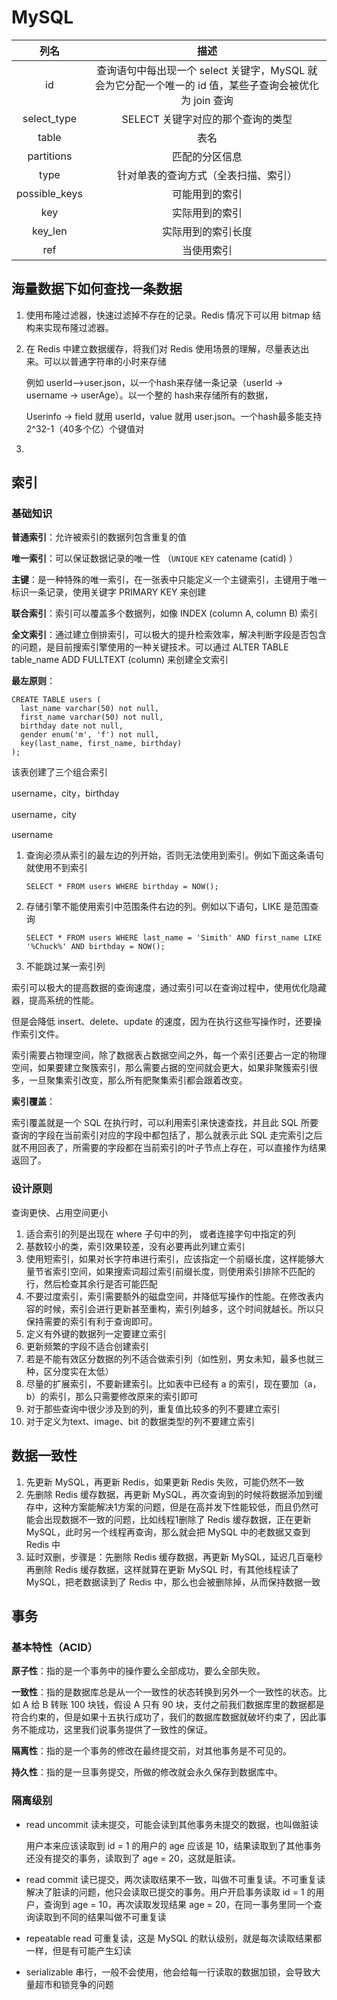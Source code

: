 # MySQL



|     列名      |                             描述                             |
| :-----------: | :----------------------------------------------------------: |
|      id       | 查询语句中每出现一个 select 关键字，MySQL 就会为它分配一个唯一的 id 值，某些子查询会被优化为 join 查询 |
|  select_type  |              SELECT 关键字对应的那个查询的类型               |
|     table     |                             表名                             |
|  partitions   |                        匹配的分区信息                        |
|     type      |             针对单表的查询方式（全表扫描、索引）             |
| possible_keys |                        可能用到的索引                        |
|      key      |                        实际用到的索引                        |
|    key_len    |                      实际用到的索引长度                      |
|      ref      |                          当使用索引                          |





## 海量数据下如何查找一条数据



1. 使用布隆过滤器，快速过滤掉不存在的记录。Redis 情况下可以用 bitmap 结构来实现布隆过滤器。

2. 在 Redis 中建立数据缓存，将我们对 Redis 使用场景的理解，尽量表达出来。可以以普通字符串的小时来存储

   例如 userId-->user.json，以一个hash来存储一条记录（userId -> username -> userAge）。以一个整的 hash来存储所有的数据，

   Userinfo -> field 就用 userId，value 就用 user.json。一个hash最多能支持 2^32-1（40多个亿）个键值对

3. 



## 索引

### 基础知识

**普通索引**：允许被索引的数据列包含重复的值

**唯一索引**：可以保证数据记录的唯一性 （`UNIQUE` `KEY` catename (catid) ）

**主键**：是一种特殊的唯一索引，在一张表中只能定义一个主键索引，主键用于唯一标识一条记录，使用关键字 PRIMARY KEY 来创建

**联合索引**：索引可以覆盖多个数据列，如像 INDEX (column A, column B) 索引

**全文索引**：通过建立倒排索引，可以极大的提升检索效率，解决判断字段是否包含的问题，是目前搜索引擎使用的一种关键技术。可以通过 ALTER TABLE table_name ADD FULLTEXT (column) 来创建全文索引

**最左原则**：

```mysql
CREATE TABLE users (
  last_name varchar(50) not null,
  first_name varchar(50) not null,
  birthday date not null,
  gender enum('m', 'f') not null,
  key(last_name, first_name, birthday)
);
```

该表创建了三个组合索引

username，city，birthday

username，city

username

1. 查询必须从索引的最左边的列开始，否则无法使用到索引。例如下面这条语句就使用不到索引

   ```mysql
   SELECT * FROM users WHERE birthday = NOW();
   ```

2. 存储引擎不能使用索引中范围条件右边的列。例如以下语句，LIKE 是范围查询

   ```mysql
   SELECT * FROM users WHERE last_name = 'Simith' AND first_name LIKE '%Chuck%' AND birthday = NOW();
   ```

3. 不能跳过某一索引列



索引可以极大的提高数据的查询速度，通过索引可以在查询过程中，使用优化隐藏器，提高系统的性能。

但是会降低 insert、delete、update 的速度，因为在执行这些写操作时，还要操作索引文件。

索引需要占物理空间，除了数据表占数据空间之外，每一个索引还要占一定的物理空间，如果要建立聚簇索引，那么需要占据的空间就会更大，如果非聚簇索引很多，一旦聚集索引改变，那么所有肥聚集索引都会跟着改变。



**索引覆盖**：

索引覆盖就是一个 SQL 在执行时，可以利用索引来快速查找，并且此 SQL 所要查询的字段在当前索引对应的字段中都包括了，那么就表示此 SQL 走完索引之后就不用回表了，所需要的字段都在当前索引的叶子节点上存在，可以直接作为结果返回了。



### 设计原则

查询更快、占用空间更小

1. 适合索引的列是出现在 where 子句中的列， 或者连接字句中指定的列
2. 基数较小的类，索引效果较差，没有必要再此列建立索引
3. 使用短索引，如果对长字符串进行索引，应该指定一个前缀长度，这样能够大量节省索引空间，如果搜索词超过索引前缀长度，则使用索引排除不匹配的行，然后检查其余行是否可能匹配
4. 不要过度索引，索引需要额外的磁盘空间，并降低写操作的性能。在修改表内容的时候，索引会进行更新甚至重构，索引列越多，这个时间就越长。所以只保持需要的索引有利于查询即可。
5. 定义有外键的数据列一定要建立索引
6. 更新频繁的字段不适合创建索引
7. 若是不能有效区分数据的列不适合做索引列（如性别，男女未知，最多也就三种，区分度实在太低）
8. 尽量的扩展索引，不要新建索引。比如表中已经有 a 的索引，现在要加（a，b）的索引，那么只需要修改原来的索引即可
9. 对于那些查询中很少涉及到的列，重复值比较多的列不要建立索引
10. 对于定义为text、image、bit 的数据类型的列不要建立索引



## 数据一致性

1. 先更新 MySQL，再更新 Redis，如果更新 Redis 失败，可能仍然不一致
2. 先删除 Redis 缓存数据，再更新 MySQL，再次查询到的时候将数据添加到缓存中，这种方案能解决1方案的问题，但是在高并发下性能较低，而且仍然可能会出现数据不一致的问题，比如线程1删除了 Redis 缓存数据，正在更新 MySQL，此时另一个线程再查询，那么就会把 MySQL 中的老数据又查到 Redis 中
3. 延时双删，步骤是：先删除 Redis 缓存数据，再更新 MySQL，延迟几百毫秒再删除 Redis 缓存数据，这样就算在更新 MySQL 时，有其他线程读了 MySQL，把老数据读到了 Redis 中，那么也会被删除掉，从而保持数据一致



## 事务

### 基本特性（ACID）

**原子性**：指的是一个事务中的操作要么全部成功，要么全部失败。

**一致性**：指的是数据库总是从一个一致性的状态转换到另外一个一致性的状态。比如 A 给 B 转账 100 块钱，假设 A 只有 90 块，支付之前我们数据库里的数据都是符合约束的，但是如果十五执行成功了，我们的数据库数据就破坏约束了，因此事务不能成功，这里我们说事务提供了一致性的保证。

**隔离性**：指的是一个事务的修改在最终提交前，对其他事务是不可见的。

**持久性**：指的是一旦事务提交，所做的修改就会永久保存到数据库中。



### 隔离级别

- read uncommit 读未提交，可能会读到其他事务未提交的数据，也叫做脏读

  用户本来应该读取到 id = 1 的用户的 age 应该是 10，结果读取到了其他事务还没有提交的事务，读取到了 age = 20，这就是脏读。

- read commit 读已提交，两次读取结果不一致，叫做不可重复读。不可重复读解决了脏读的问题，他只会读取已提交的事务。用户开启事务读取 id = 1 的用户，查询到 age = 10，再次读取发现结果 age = 20，在同一事务里同一个查询读取到不同的结果叫做不可重复读

- repeatable read 可重复读，这是 MySQL 的默认级别，就是每次读取结果都一样，但是有可能产生幻读

- serializable 串行，一般不会使用，他会给每一行读取的数据加锁，会导致大量超市和锁竞争的问题













































































